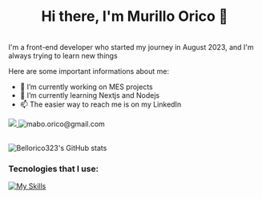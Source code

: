# <h1 align=center>Hi there, I'm Murillo Orico 👋</h1>

<br>
I'm a front-end developer who started my journey in August 2023, and I'm always trying to learn new things

Here are some important informations about me:

- 🔭 I’m currently working on MES projects
- 🌱 I’m currently learning Nextjs and Nodejs
- 📫 The easier way to reach me is on my LinkedIn

<div>
  <a href="https://www.linkedin.com/in/murillo-augusto-bello-orico-433263211/">
    <img src="https://img.shields.io/badge/linkedin-%230077B5.svg?&style=for-the-badge&logo=linkedin&logoColor=white"/> 
  </a>
  <img src="https://img.shields.io/badge/Gmail-D14836?style=for-the-badge&logo=gmail&logoColor=white" title="mabo.orico@gmail.com" /> 
</div>
<br>
<div>

 ![Bellorico323's GitHub stats](https://github-readme-stats.vercel.app/api?username=Bellorico323&theme=tokyonight&show_icons=true)

</div>
<h3>Tecnologies that I use:</h3>

[![My Skills](https://skillicons.dev/icons?i=react,nodejs,tailwindcss,elysia,nestjs,nextjs,terraform)](https://skillicons.dev)
